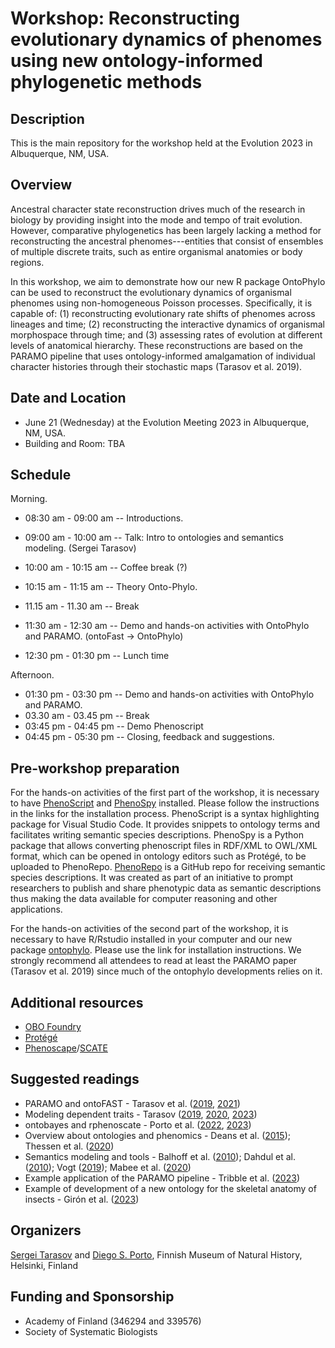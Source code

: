 
# Workshop: Reconstructing evolutionary dynamics of phenomes using new ontology-informed phylogenetic methods

## Description
This is the main repository for the workshop held at the Evolution 2023 in Albuquerque, NM, USA.

## Overview
Ancestral character state reconstruction drives much of the research in biology by providing insight into the mode and tempo of trait evolution. However, comparative phylogenetics has been largely lacking a method for reconstructing the ancestral phenomes---entities that consist of ensembles of multiple discrete traits, such as entire organismal anatomies or body regions.

In this workshop, we aim to demonstrate how our new R package OntoPhylo can be used to reconstruct the evolutionary dynamics of organismal phenomes using non-homogeneous Poisson processes. Specifically, it is capable of: (1) reconstructing evolutionary rate shifts of phenomes across lineages and time; (2) reconstructing the interactive dynamics of organismal morphospace through time; and (3) assessing rates of evolution at different levels of anatomical hierarchy. These reconstructions are based on the PARAMO pipeline that uses ontology-informed amalgamation of individual character histories through their stochastic maps (Tarasov et al. 2019).

## Date and Location
* June 21 (Wednesday) at the Evolution Meeting 2023 in Albuquerque, NM, USA.
* Building and Room: TBA

## Schedule
Morning.
* 08:30 am - 09:00 am -- Introductions.
* 09:00 am - 10:00 am -- Talk: Intro to ontologies and semantics modeling. (Sergei Tarasov)
* 10:00 am - 10:15 am -- Coffee break (?)
* 10:15 am - 11:15 am -- Theory Onto-Phylo.
* 11.15 am - 11.30 am -- Break 
* 11:30 am - 12:30 am -- Demo and hands-on activities with OntoPhylo and PARAMO. (ontoFast -> OntoPhylo)

* 12:30 pm - 01:30 pm -- Lunch time

Afternoon.
* 01:30 pm - 03:30 pm -- Demo and hands-on activities with OntoPhylo and PARAMO.
* 03.30 am - 03.45 pm -- Break
* 03:45 pm - 04:45 pm -- Demo Phenoscript
* 04:45 pm - 05:30 pm -- Closing, feedback and suggestions.


## Pre-workshop preparation
For the hands-on activities of the first part of the workshop, it is necessary to have [PhenoScript](https://github.com/sergeitarasov/PhenoScript) and [PhenoSpy](https://pypi.org/project/phenospy/) installed. Please follow the instructions in the links for the installation process. PhenoScript is a syntax highlighting package for Visual Studio Code. It provides snippets to ontology terms and facilitates writing semantic species descriptions. PhenoSpy is a Python package that allows converting phenoscript files in RDF/XML to OWL/XML format, which can be opened in ontology editors such as Protégé, to be uploaded to PhenoRepo. [PhenoRepo](https://github.com/phenoscape/pheno-repo) is a GitHub repo for receiving semantic species descriptions. It was created as part of an initiative to prompt researchers to publish and share phenotypic data as semantic descriptions thus making the data available for computer reasoning and other applications.

For the hands-on activities of the second part of the workshop, it is necessary to have R/Rstudio installed in your computer and our new package [ontophylo](https://github.com/diegosasso/ontophylo). Please use the link for installation instructions. We strongly recommend all attendees to read at least the PARAMO paper (Tarasov et al. 2019) since much of the ontophylo developments relies on it.


## Additional resources
* [OBO Foundry](https://obofoundry.org/)
* [Protégé](https://protege.stanford.edu/)
* [Phenoscape](https://phenoscape.org/)/[SCATE](https://scate.phenoscape.org/)

## Suggested readings
- PARAMO and ontoFAST - Tarasov et al. ([2019](https://doi.org/10.1093/isd/ixz009), [2021](https://doi.org/10.1111/2041-210X.13753))
- Modeling dependent traits - Tarasov ([2019](https://doi.org/10.1093/sysbio/syz005), [2020](https://doi.org/10.1093/sysbio/syz050), [2023]())
- ontobayes and rphenoscate - Porto et al. ([2022](https://doi.org/10.1093/sysbio/syac022), [2023](https://doi.org/10.1101/2023.02.19.528613v1))
- Overview about ontologies and phenomics - Deans et al. ([2015](https://doi.org/10.1371/journal.pbio.1002033)); Thessen et al. ([2020](https://doi.org/10.1371/journal.pcbi.1008376))
- Semantics modeling and tools - Balhoff et al. ([2010](https://doi.org/10.1371/journal.pone.0010500)); Dahdul et al. ([2010](https://doi.org/10.1371/journal.pone.0010708)); Vogt ([2019](https://doi.org/10.1186/s13326-019-0204-6)); Mabee et al. ([2020](https://doi.org/10.1093/sysbio/syz067))
- Example application of the PARAMO pipeline - Tribble et al. ([2023](https://doi.org/10.1093/sysbio/syac070))
- Example of development of a new ontology for the skeletal anatomy of insects - Girón et al. ([2023](https://doi.org/10.1093/sysbio/syad025/7140370))

## Organizers
[Sergei Tarasov](https://scholar.google.com/citations?user=CqTq-BkAAAAJ) and [Diego S. Porto](https://scholar.google.com/citations?user=hRTdDu4AAAAJ&hl), Finnish Museum of Natural History, Helsinki, Finland


## Funding and Sponsorship
* Academy of Finland (346294 and 339576)
* Society of Systematic Biologists
